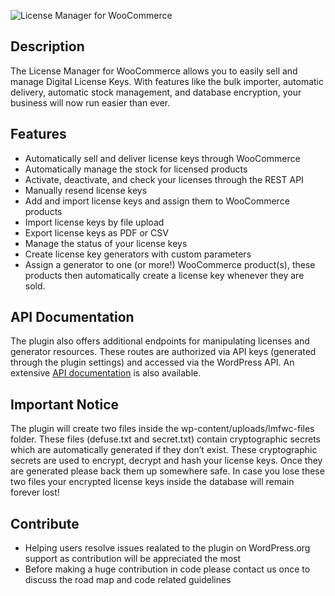 ![License Manager for WooCommerce](https://ps.w.org/license-manager-woocommerce/assets/banner-772x250.png?rev=2617712)

## Description ##
The License Manager for WooCommerce allows you to easily sell and manage Digital License Keys. With features like the bulk importer, automatic delivery, automatic stock management, and database encryption, your business will now run easier than ever.

## Features ##
* Automatically sell and deliver license keys through WooCommerce
* Automatically manage the stock for licensed products
* Activate, deactivate, and check your licenses through the REST API
* Manually resend license keys
* Add and import license keys and assign them to WooCommerce products
* Import license keys by file upload
* Export license keys as PDF or CSV
* Manage the status of your license keys
* Create license key generators with custom parameters
* Assign a generator to one (or more!) WooCommerce product(s), these products then automatically create a license key whenever they are sold.

## API Documentation ##
The plugin also offers additional endpoints for manipulating licenses and generator resources. These routes are authorized via API keys (generated through the plugin settings) and accessed via the WordPress API. An extensive [API documentation](https://www.licensemanager.at/docs/rest-api/getting-started/api-keys) is also available.

## Important Notice ##
The plugin will create two files inside the wp-content/uploads/lmfwc-files folder. These files (defuse.txt and secret.txt) contain cryptographic secrets which are automatically generated if they don’t exist. These cryptographic secrets are used to encrypt, decrypt and hash your license keys. Once they are generated please back them up somewhere safe. In case you lose these two files your encrypted license keys inside the database will remain forever lost!

## Contribute ##
* Helping users resolve issues realated to the plugin on WordPress.org support as contribution will be appreciated the most
* Before making a huge contribution in code please contact us once to discuss the road map and code related guidelines
